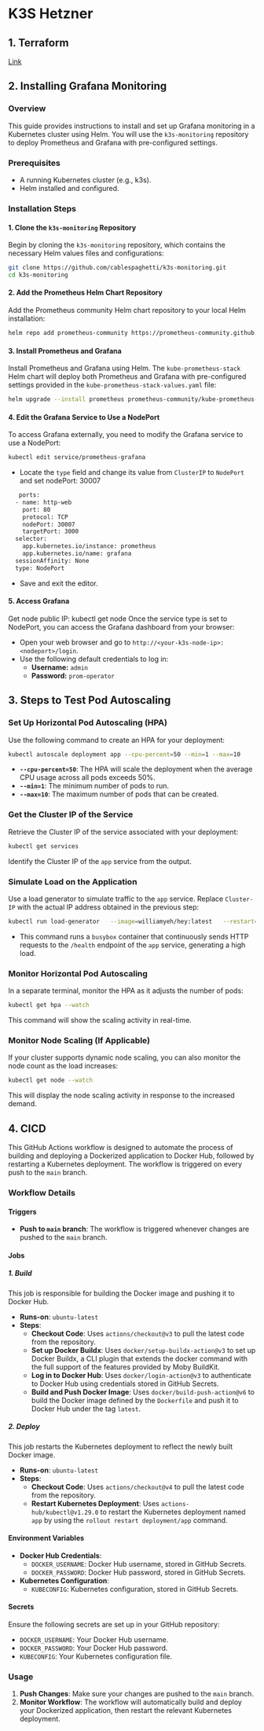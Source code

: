 # K3S Hetzner

## 1. Terraform 
   [Link](https://github.com/nguyentrungduc134/k3s_hetzner/tree/main/terraform)
## 2. Installing Grafana Monitoring

### Overview
This guide provides instructions to install and set up Grafana monitoring in a Kubernetes cluster using Helm. You will use the `k3s-monitoring` repository to deploy Prometheus and Grafana with pre-configured settings.

### Prerequisites
- A running Kubernetes cluster (e.g., k3s).
- Helm installed and configured.

### Installation Steps

#### 1. Clone the `k3s-monitoring` Repository
Begin by cloning the `k3s-monitoring` repository, which contains the necessary Helm values files and configurations:

```bash
git clone https://github.com/cablespaghetti/k3s-monitoring.git
cd k3s-monitoring
```

#### 2. Add the Prometheus Helm Chart Repository
Add the Prometheus community Helm chart repository to your local Helm installation:

```bash
helm repo add prometheus-community https://prometheus-community.github.io/helm-charts
```

#### 3. Install Prometheus and Grafana
Install Prometheus and Grafana using Helm. The `kube-prometheus-stack` Helm chart will deploy both Prometheus and Grafana with pre-configured settings provided in the `kube-prometheus-stack-values.yaml` file:

```bash
helm upgrade --install prometheus prometheus-community/kube-prometheus-stack --version 61.9.0 
```

#### 4. Edit the Grafana Service to Use a NodePort
To access Grafana externally, you need to modify the Grafana service to use a NodePort:

```bash
kubectl edit service/prometheus-grafana
```

- Locate the `type` field and change its value from `ClusterIP` to `NodePort` and set     nodePort: 30007
```bash
   ports:
  - name: http-web
    port: 80
    protocol: TCP
    nodePort: 30007
    targetPort: 3000
  selector:
    app.kubernetes.io/instance: prometheus
    app.kubernetes.io/name: grafana
  sessionAffinity: None
  type: NodePort
```
- Save and exit the editor.

#### 5. Access Grafana
Get node public IP:
kubectl get node
Once the service type is set to NodePort, you can access the Grafana dashboard from your browser:

- Open your web browser and go to `http://<your-k3s-node-ip>:<nodeport>/login`.
- Use the following default credentials to log in:
  - **Username:** `admin`
  - **Password:** `prom-operator`


## 3. Steps to Test Pod Autoscaling

###  Set Up Horizontal Pod Autoscaling (HPA)
Use the following command to create an HPA for your deployment:

```bash
kubectl autoscale deployment app --cpu-percent=50 --min=1 --max=10
```

- **`--cpu-percent=50`**: The HPA will scale the deployment when the average CPU usage across all pods exceeds 50%.
- **`--min=1`**: The minimum number of pods to run.
- **`--max=10`**: The maximum number of pods that can be created.

###  Get the Cluster IP of the Service
Retrieve the Cluster IP of the service associated with your deployment:

```bash
kubectl get services
```

Identify the Cluster IP of the `app` service from the output.

###  Simulate Load on the Application
Use a load generator to simulate traffic to the `app` service. Replace `Cluster-IP` with the actual IP address obtained in the previous step:

```bash
kubectl run load-generator   --image=williamyeh/hey:latest   --restart=Never -- -c 1000 -q 5 -z 60m  http://Cluster-IP:8080
```

- This command runs a `busybox` container that continuously sends HTTP requests to the `/health` endpoint of the `app` service, generating a high load.

###  Monitor Horizontal Pod Autoscaling
In a separate terminal, monitor the HPA as it adjusts the number of pods:

```bash
kubectl get hpa --watch
```

This command will show the scaling activity in real-time.

###  Monitor Node Scaling (If Applicable)
If your cluster supports dynamic node scaling, you can also monitor the node count as the load increases:

```bash
kubectl get node --watch
```

This will display the node scaling activity in response to the increased demand.



## 4. CICD
This GitHub Actions workflow is designed to automate the process of building and deploying a Dockerized application to Docker Hub, followed by restarting a Kubernetes deployment. The workflow is triggered on every push to the `main` branch.

### Workflow Details

#### Triggers
- **Push to `main` branch**: The workflow is triggered whenever changes are pushed to the `main` branch.

#### Jobs

##### 1. Build
This job is responsible for building the Docker image and pushing it to Docker Hub.

- **Runs-on**: `ubuntu-latest`
- **Steps**:
  - **Checkout Code**: Uses `actions/checkout@v3` to pull the latest code from the repository.
  - **Set up Docker Buildx**: Uses `docker/setup-buildx-action@v3` to set up Docker Buildx, a CLI plugin that extends the docker command with the full support of the features provided by Moby BuildKit.
  - **Log in to Docker Hub**: Uses `docker/login-action@v3` to authenticate to Docker Hub using credentials stored in GitHub Secrets.
  - **Build and Push Docker Image**: Uses `docker/build-push-action@v6` to build the Docker image defined by the `Dockerfile` and push it to Docker Hub under the tag `latest`.

##### 2. Deploy
This job restarts the Kubernetes deployment to reflect the newly built Docker image.

- **Runs-on**: `ubuntu-latest`
- **Steps**:
  - **Checkout Code**: Uses `actions/checkout@v4` to pull the latest code from the repository.
  - **Restart Kubernetes Deployment**: Uses `actions-hub/kubectl@v1.29.0` to restart the Kubernetes deployment named `app` by using the `rollout restart deployment/app` command.

#### Environment Variables
- **Docker Hub Credentials**:
  - `DOCKER_USERNAME`: Docker Hub username, stored in GitHub Secrets.
  - `DOCKER_PASSWORD`: Docker Hub password, stored in GitHub Secrets.
- **Kubernetes Configuration**:
  - `KUBECONFIG`: Kubernetes configuration, stored in GitHub Secrets.

#### Secrets
Ensure the following secrets are set up in your GitHub repository:
- `DOCKER_USERNAME`: Your Docker Hub username.
- `DOCKER_PASSWORD`: Your Docker Hub password.
- `KUBECONFIG`: Your Kubernetes configuration file.

### Usage
1. **Push Changes**: Make sure your changes are pushed to the `main` branch.
2. **Monitor Workflow**: The workflow will automatically build and deploy your Dockerized application, then restart the relevant Kubernetes deployment.

